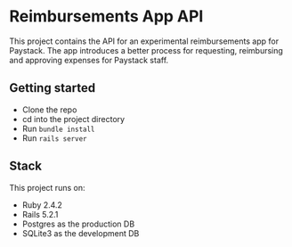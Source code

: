 # Reimbursements App API

This project contains the API for an experimental reimbursements app for Paystack. The app introduces a better process for requesting, reimbursing and approving expenses for Paystack staff. 

## Getting started
- Clone the repo
- cd into the project directory
- Run `bundle install`
- Run `rails server`

## Stack
This project runs on:
- Ruby 2.4.2
- Rails 5.2.1
- Postgres as the production DB
- SQLite3 as the development DB
